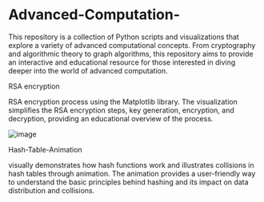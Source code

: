 # Advanced-Computation-
This repository is a collection of Python scripts and visualizations that explore a variety of advanced computational concepts. From cryptography and algorithmic theory to graph algorithms, this repository aims to provide an interactive and educational resource for those interested in diving deeper into the world of advanced computation.

RSA encryption

RSA encryption process using the Matplotlib library. The visualization simplifies the RSA encryption steps, key generation, encryption, and decryption, providing an educational overview of the process.

![image](https://github.com/Mistydoe033/Advanced-Computation-/assets/92670917/d4455797-7813-478b-9fdb-469e587c8993)


Hash-Table-Animation

visually demonstrates how hash functions work and illustrates collisions in hash tables through animation. The animation provides a user-friendly way to understand the basic principles behind hashing and its impact on data distribution and collisions.


